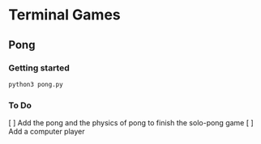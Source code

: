 # Terminal Games

## Pong

### Getting started

```bash
python3 pong.py
```

### To Do
[ ] Add the pong and the physics of pong to finish the solo-pong game
[ ] Add a computer player
